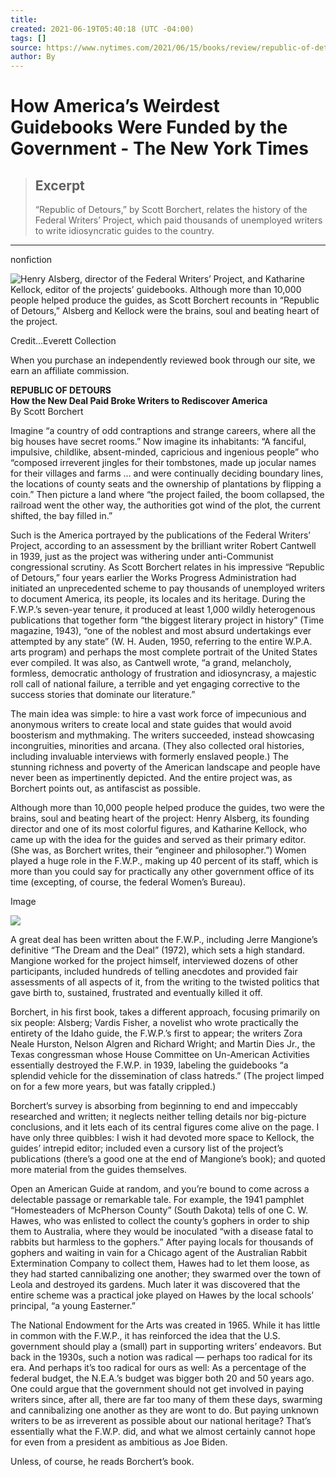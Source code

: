 ```yaml
---
title:
created: 2021-06-19T05:40:18 (UTC -04:00)
tags: []
source: https://www.nytimes.com/2021/06/15/books/review/republic-of-detours-scott-borchert.html
author: By
---
```


# How America’s Weirdest Guidebooks Were Funded by the Government - The New York Times

> ## Excerpt
> “Republic of Detours,” by Scott Borchert, relates the history of the Federal Writers’ Project, which paid thousands of unemployed writers to write idiosyncratic guides to the country.

---
nonfiction

![Henry Alsberg, director of the Federal Writers’ Project, and Katharine Kellock, editor of the projects’ guidebooks. Although more than 10,000 people helped produce the guides, as Scott Borchert recounts in “Republic of Detours,” Alsberg and Kellock were the brains, soul and beating heart of the project.](https://static01.nyt.com/images/2021/07/04/books/review/15Taylor/15Taylor-articleLarge.jpg?quality=75&auto=webp&disable=upscale)

Credit...Everett Collection

When you purchase an independently reviewed book through our site, we earn an affiliate commission.

**REPUBLIC OF DETOURS**  
**How the New Deal Paid Broke Writers to Rediscover America**  
By Scott Borchert

Imagine “a country of odd contraptions and strange careers, where all the big houses have secret rooms.” Now imagine its inhabitants: “A fanciful, impulsive, childlike, absent-minded, capricious and ingenious people” who “composed irreverent jingles for their tombstones, made up jocular names for their villages and farms … and were continually deciding boundary lines, the locations of county seats and the ownership of plantations by flipping a coin.” Then picture a land where “the project failed, the boom collapsed, the railroad went the other way, the authorities got wind of the plot, the current shifted, the bay filled in.”

Such is the America portrayed by the publications of the Federal Writers’ Project, according to an assessment by the brilliant writer Robert Cantwell in 1939, just as the project was withering under anti-Communist congressional scrutiny. As Scott Borchert relates in his impressive “Republic of Detours,” four years earlier the Works Progress Administration had initiated an unprecedented scheme to pay thousands of unemployed writers to document America, its people, its locales and its heritage. During the F.W.P.’s seven-year tenure, it produced at least 1,000 wildly heterogenous publications that together form “the biggest literary project in history” (Time magazine, 1943), “one of the noblest and most absurd undertakings ever attempted by any state” (W. H. Auden, 1950, referring to the entire W.P.A. arts program) and perhaps the most complete portrait of the United States ever compiled. It was also, as Cantwell wrote, “a grand, melancholy, formless, democratic anthology of frustration and idiosyncrasy, a majestic roll call of national failure, a terrible and yet engaging corrective to the success stories that dominate our literature.”

The main idea was simple: to hire a vast work force of impecunious and anonymous writers to create local and state guides that would avoid boosterism and mythmaking. The writers succeeded, instead showcasing incongruities, minorities and arcana. (They also collected oral histories, including invaluable interviews with formerly enslaved people.) The stunning richness and poverty of the American landscape and people have never been as impertinently depicted. And the entire project was, as Borchert points out, as antifascist as possible.

Although more than 10,000 people helped produce the guides, two were the brains, soul and beating heart of the project: Henry Alsberg, its founding director and one of its most colorful figures, and Katharine Kellock, who came up with the idea for the guides and served as their primary editor. (She was, as Borchert writes, their “engineer and philosopher.”) Women played a huge role in the F.W.P., making up 40 percent of its staff, which is more than you could say for practically any other government office of its time (excepting, of course, the federal Women’s Bureau).

Image

![](https://static01.nyt.com/images/2021/06/03/books/review/Taylor2/Taylor2-articleLarge.jpg?quality=75&auto=webp&disable=upscale)

A great deal has been written about the F.W.P., including Jerre Mangione’s definitive “The Dream and the Deal” (1972), which sets a high standard. Mangione worked for the project himself, interviewed dozens of other participants, included hundreds of telling anecdotes and provided fair assessments of all aspects of it, from the writing to the twisted politics that gave birth to, sustained, frustrated and eventually killed it off.

Borchert, in his first book, takes a different approach, focusing primarily on six people: Alsberg; Vardis Fisher, a novelist who wrote practically the entirety of the Idaho guide, the F.W.P.’s first to appear; the writers Zora Neale Hurston, Nelson Algren and Richard Wright; and Martin Dies Jr., the Texas congressman whose House Committee on Un-American Activities essentially destroyed the F.W.P. in 1939, labeling the guidebooks “a splendid vehicle for the dissemination of class hatreds.” (The project limped on for a few more years, but was fatally crippled.)

Borchert’s survey is absorbing from beginning to end and impeccably researched and written; it neglects neither telling details nor big-picture conclusions, and it lets each of its central figures come alive on the page. I have only three quibbles: I wish it had devoted more space to Kellock, the guides’ intrepid editor; included even a cursory list of the project’s publications (there’s a good one at the end of Mangione’s book); and quoted more material from the guides themselves.

Open an American Guide at random, and you’re bound to come across a delectable passage or remarkable tale. For example, the 1941 pamphlet “Homesteaders of McPherson County” (South Dakota) tells of one C. W. Hawes, who was enlisted to collect the county’s gophers in order to ship them to Australia, where they would be inoculated “with a disease fatal to rabbits but harmless to the gophers.” After paying locals for thousands of gophers and waiting in vain for a Chicago agent of the Australian Rabbit Extermination Company to collect them, Hawes had to let them loose, as they had started cannibalizing one another; they swarmed over the town of Leola and destroyed its gardens. Much later it was discovered that the entire scheme was a practical joke played on Hawes by the local schools’ principal, “a young Easterner.”

The National Endowment for the Arts was created in 1965. While it has little in common with the F.W.P., it has reinforced the idea that the U.S. government should play a (small) part in supporting writers’ endeavors. But back in the 1930s, such a notion was radical — perhaps too radical for its era. And perhaps it’s too radical for ours as well: As a percentage of the federal budget, the N.E.A.’s budget was bigger both 20 and 50 years ago. One could argue that the government should not get involved in paying writers since, after all, there are far too many of them these days, swarming and cannibalizing one another as they are wont to do. But paying unknown writers to be as irreverent as possible about our national heritage? That’s essentially what the F.W.P. did, and what we almost certainly cannot hope for even from a president as ambitious as Joe Biden.

Unless, of course, he reads Borchert’s book.
